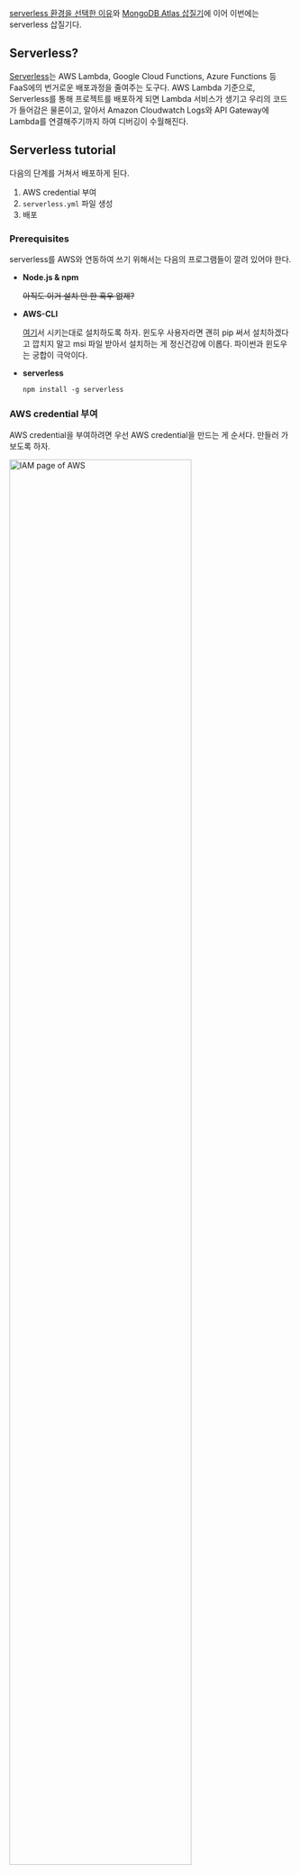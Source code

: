 [serverless 환경을 선택한 이유](https://enhanced.kr/postviewer/139)와 [MongoDB Atlas 삽질기](https://enhanced.kr/postviewer/140)에 이어 이번에는 serverless 삽질기다. 



## Serverless?

[Serverless](https://serverless.com/)는 AWS Lambda, Google Cloud Functions, Azure Functions 등 FaaS에의 번거로운 배포과정을 줄여주는 도구다. AWS Lambda 기준으로, Serverless를 통해 프로젝트를 배포하게 되면 Lambda 서비스가 생기고 우리의 코드가 들어감은 물론이고, 알아서 Amazon Cloudwatch Logs와 API Gateway에 Lambda를 연결해주기까지 하여 디버깅이 수월해진다.



## Serverless tutorial

다음의 단계를 거쳐서 배포하게 된다.

1. AWS credential 부여
2. `serverless.yml` 파일 생성
3. 배포

### Prerequisites

serverless를 AWS와 연동하여 쓰기 위해서는 다음의 프로그램들이 깔려 있어야 한다.

- **Node.js & npm**

    ~~아직도 이거 설치 안 한 흑우 없제?~~

- **AWS-CLI**

    [여기](https://docs.aws.amazon.com/ko_kr/cli/latest/userguide/cli-chap-install.html)서 시키는대로 설치하도록 하자. 윈도우 사용자라면 괜히 pip 써서 설치하겠다고 깝치지 말고 msi 파일 받아서 설치하는 게 정신건강에 이롭다. 파이썬과 윈도우는 궁합이 극악이다.

- **serverless**

    ```
    npm install -g serverless
    ```

### AWS credential 부여

AWS credential을 부여하려면 우선 AWS credential을 만드는 게 순서다. 만들러 가보도록 하자.

<img src="https://raw.githubusercontent.com/3jins/Images/master/aws-credential-iam.png" width="80%" alt="IAM page of AWS"/>

서비스 메뉴의 [IAM](https://console.aws.amazon.com/iam/home?region=ap-northeast-2#/home)을 눌러서 들어가보자.

<img src="https://raw.githubusercontent.com/3jins/Images/master/aws-credential-add-user.png" width="80%" alt="A page for adding a user"/>

사용자 메뉴에서 '사용자 추가' 버튼을 눌러준다.

<img src="https://raw.githubusercontent.com/3jins/Images/master/aws-credential-user-info.png" width="80%" alt="User info input page"/>

'AWS Management Console 액세스'는 안 써봐서 모르겠지만 설명으로 봐서는 아마 비밀번호를 쓰는 방식이 아닐까 싶다. 비밀번호를 일일히 치려면 불편하고 안전하지도 않으므로 '**프로그래밍 방식 액세스**'를 선택해서 크레덴셜 키를 이용할 수 있도록 하자. 

<img src="https://raw.githubusercontent.com/3jins/Images/master/aws-credential-permission.png" width="80%" alt="Granting permission page"/>

세 개의 메뉴가 있다.

'그룹에 사용자 추가'는 그룹별로 권한을 주고 관리하겠다는 뜻이다. 관리자가 여러명일 때 쓰는 방식이므로 나 같은 백수에게는 해당사항이 없다.

'기존 사용자에서 권한 복사'는 이미 만들어놓은 사용자의 권한을 그대로 가져와서 쓰겠다는 뜻이다. 나는 클라우드 뉴비니까 이미 만들어놓은 사용자가 있을 리 만무하다.

내가 선택해야 하는 것은 '기존 정책 직접 연결'으로 AWS 측에서 미리 준비해둔 정책을 가져와서 퍼미션을 주겠다는 뜻이다. 봐봤자 뭔 소린지 알아들을 수도 없고, 누가 내 서비스 공격할 것도 아니니까 AdministrationAccess를 주도록 하자.

넘어가면 '태그 추가(선택 사항)' 같은 게 나오는데 크레덴셜이 많을 때 의미가 있는 내용이다. 그냥 넘기면 된다. 마지막 화면에서 정보가 맞게 들어있는지 검토해주고 '사용자 만들기'를 눌러 크레덴셜을 만들어주도록 하자.

감춰져있는 비밀 액세스 키를 복사해서 다음처럼 serverless 명령어를 콘솔에 쳐주면 AWS credential이 부여된다. 이 비밀 액세스키는 해당 페이지를 벗어나면 다시는 확인할 수 없다. 대신 언제든지 다시 생성할 수는 있다. 

```bash
serverless config credentials --provider aws --key 액세스키 --secret 비밀액세스키
```

### Serverless 배포 환경 설정

딱 2개만 필요하다고 보면 된다. 

1. 배포할 소스코드
2. Serverless 설정파일

당장 소스코드가 준비돼있는 것도 아니고 설정파일이 어떤 식으로 생겼는지 모르는 나와 같은 뉴비들을 위해 Serverless에는 템플릿이 준비되어 있다. 다음과 같은 명령으로 `./serverless-practice` 경로에 `hello-world` 템플릿으로 serverless 관련 파일들을 만들어보자.

```bash
serverless create --template hello-world --path serverless-practice
```

`serverless`의 alias는 `sls`다. 따라서 다음과 같이 쳐도 같은 결과를 얻는다.

```bash
sls create -t hello-world -p serverless-practice
```

다음과 같이 3개 파일이 생기는 것을 볼 수 있다.

```
$ ls -la
total 5
drwxr-xr-x 1 SEJIN 197121   0 Jul  2 17:29 ./
drwxr-xr-x 1 SEJIN 197121   0 Jul  2 17:23 ../
-rw-r--r-- 1 SEJIN 197121  86 Jul  2 17:29 .gitignore
-rw-r--r-- 1 SEJIN 197121 385 Jul  2 17:29 handler.js
-rw-r--r-- 1 SEJIN 197121 658 Jul  2 17:29 serverless.yml
```

`.gitignore`는 익숙한 파일이니 넘어가도록 하자.

`handler.js`를 열어보면 다음과 같은 아주 간단한 Node.js 서버 예제가 들어있다. ~~hello world 따위에 CORS 설정을 해놓는 serverless 당신은 도대체...~~ 

```javascript
'use strict';

module.exports.helloWorld = (event, context, callback) => {
  const response = {
    statusCode: 200,
    headers: {
      'Access-Control-Allow-Origin': '*', // Required for CORS support to work
    },
    body: JSON.stringify({
      message: 'Go Serverless v1.0! Your function executed successfully!',
      input: event,
    }),
  };
                                                                                 
  callback(null, response);
};
```

중요한 건 `serverless.yml`으로, `hanlder.js`를 명령어 한 번으로 AWS 인스턴스에 업로드하기 위한 설정파일이다.

```yml
# Welcome to serverless. Read the docs
# https://serverless.com/framework/docs/

# Serverless.yml is the configuration the CLI
# uses to deploy your code to your provider of choice

# The `service` block is the name of the service
service: serverless-hello-world

# The `provider` block defines where your service will be deployed
provider:
  name: aws
  runtime: nodejs10.x

# The `functions` block defines what code to deploy
functions:
  helloWorld:
    handler: handler.helloWorld
    # The `events` block defines how to trigger the handler.helloWorld code
    events:
      - http:
          path: hello-world
          method: get
          cors: true
```

### 배포

다음 명령어를 통해 배포할 수 있다.

```bash
sls deploy
```

이제 도키도키한 가슴을 부여잡고 [역할탭](https://console.aws.amazon.com/iam/home?region=ap-northeast-2#/roles)에 들어가보자. 아래 스크린샷처럼 우리의 예제가 AWS Lambda에 잘 배포된 것을 확인할 수 있을 것이다.

<img src="https://raw.githubusercontent.com/3jins/Images/master/serverless-deploy-result.png" width="80%" alt="serverless deploy result"/>

람다 서비스 대시보드에 들어가서 직접 함수를 실행해보면 다음 스크린샷처럼 응답이 잘 나오는 것을 확인할 수 있다.

<img src="https://raw.githubusercontent.com/3jins/Images/master/aws-lambda-hello-world-success.png" width="80%" alt="successful response screen of AWS Lambda"/>

